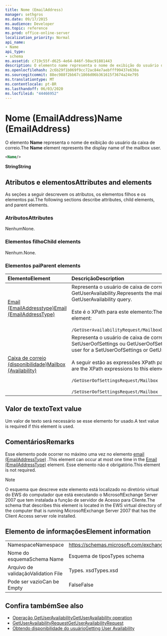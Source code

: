 ```yaml
---
title: Nome (EmailAddress)
manager: sethgros
ms.date: 09/17/2015
ms.audience: Developer
ms.topic: reference
ms.prod: office-online-server
localization_priority: Normal
api_name:
- Name
api_type:
- schema
ms.assetid: c719c55f-d625-4e64-846f-50ac91881443
description: O elemento name representa o nome de exibição do usuário da caixa de correio.
ms.openlocfilehash: 2c6b29f1b069f9cc72ac84e7aebfff99437e630a
ms.sourcegitcommit: 88ec988f2bb67c1866d06b361615f3674a24e795
ms.translationtype: MT
ms.contentlocale: pt-BR
ms.lasthandoff: 06/03/2020
ms.locfileid: "44466952"
---
```

# <a name="name-emailaddress"></a><span data-ttu-id="a467d-103">Nome (EmailAddress)</span><span class="sxs-lookup"><span data-stu-id="a467d-103">Name (EmailAddress)</span></span>

<span data-ttu-id="a467d-104">O elemento **Name** representa o nome de exibição do usuário da caixa de correio.</span><span class="sxs-lookup"><span data-stu-id="a467d-104">The **Name** element represents the display name of the mailbox user.</span></span> 
  
```xml
<Name/>
```

<span data-ttu-id="a467d-105">**String**</span><span class="sxs-lookup"><span data-stu-id="a467d-105">**String**</span></span>

## <a name="attributes-and-elements"></a><span data-ttu-id="a467d-106">Atributos e elementos</span><span class="sxs-lookup"><span data-stu-id="a467d-106">Attributes and elements</span></span>

<span data-ttu-id="a467d-107">As seções a seguir descrevem os atributos, os elementos filhos e os elementos pai.</span><span class="sxs-lookup"><span data-stu-id="a467d-107">The following sections describe attributes, child elements, and parent elements.</span></span>
  
### <a name="attributes"></a><span data-ttu-id="a467d-108">Atributos</span><span class="sxs-lookup"><span data-stu-id="a467d-108">Attributes</span></span>

<span data-ttu-id="a467d-109">Nenhum</span><span class="sxs-lookup"><span data-stu-id="a467d-109">None.</span></span>
  
### <a name="child-elements"></a><span data-ttu-id="a467d-110">Elementos filho</span><span class="sxs-lookup"><span data-stu-id="a467d-110">Child elements</span></span>

<span data-ttu-id="a467d-111">Nenhum.</span><span class="sxs-lookup"><span data-stu-id="a467d-111">None.</span></span>
  
### <a name="parent-elements"></a><span data-ttu-id="a467d-112">Elementos pai</span><span class="sxs-lookup"><span data-stu-id="a467d-112">Parent elements</span></span>

|<span data-ttu-id="a467d-113">**Elemento**</span><span class="sxs-lookup"><span data-stu-id="a467d-113">**Element**</span></span>|<span data-ttu-id="a467d-114">**Descrição**</span><span class="sxs-lookup"><span data-stu-id="a467d-114">**Description**</span></span>|
|:-----|:-----|
|[<span data-ttu-id="a467d-115">Email (EmailAddresstype)</span><span class="sxs-lookup"><span data-stu-id="a467d-115">Email (EmailAddressType)</span></span>](email-emailaddresstype.md) <br/> |<span data-ttu-id="a467d-116">Representa o usuário de caixa de correio de uma consulta GetUserAvailability.</span><span class="sxs-lookup"><span data-stu-id="a467d-116">Represents the mailbox user for a GetUserAvailability query.</span></span>  <br/> <br/><span data-ttu-id="a467d-117">Este é o XPath para este elemento:</span><span class="sxs-lookup"><span data-stu-id="a467d-117">The following is the XPath to this element:</span></span>  <br/><br/>  `/GetUserAvailabilityRequest/MailboxDataArray/MailboxData[i]/Email` <br/> |
|[<span data-ttu-id="a467d-118">Caixa de correio (disponibilidade)</span><span class="sxs-lookup"><span data-stu-id="a467d-118">Mailbox (Availability)</span></span>](mailbox-availability.md) <br/> | <span data-ttu-id="a467d-119">Representa o usuário de caixa de correio de uma solicitação SetUserOofSettings ou GetUserOofSettings.</span><span class="sxs-lookup"><span data-stu-id="a467d-119">Represents the mailbox user for a SetUserOofSettings or GetUserOofSettings request.</span></span>  <br/><br/>  <span data-ttu-id="a467d-120">A seguir estão as expressões XPath para este elemento:</span><span class="sxs-lookup"><span data-stu-id="a467d-120">The following are the XPath expressions to this element:</span></span>  <br/><br/>  `/GetUserOofSettingsRequest/Mailbox` <br/><br/>  `/SetUserOofSettingsRequest/Mailbox` <br/> |
   
## <a name="text-value"></a><span data-ttu-id="a467d-121">Valor de texto</span><span class="sxs-lookup"><span data-stu-id="a467d-121">Text value</span></span>

<span data-ttu-id="a467d-122">Um valor de texto será necessário se esse elemento for usado.</span><span class="sxs-lookup"><span data-stu-id="a467d-122">A text value is required if this element is used.</span></span>
  
## <a name="remarks"></a><span data-ttu-id="a467d-123">Comentários</span><span class="sxs-lookup"><span data-stu-id="a467d-123">Remarks</span></span>

<span data-ttu-id="a467d-124">Esse elemento pode ocorrer no máximo uma vez no elemento [email (EmailAddressType)](email-emailaddresstype.md) .</span><span class="sxs-lookup"><span data-stu-id="a467d-124">This element can occur at most one time in the [Email (EmailAddressType)](email-emailaddresstype.md) element.</span></span> <span data-ttu-id="a467d-125">Esse elemento não é obrigatório.</span><span class="sxs-lookup"><span data-stu-id="a467d-125">This element is not required.</span></span> 
  
> [!NOTE]
> <span data-ttu-id="a467d-126">O esquema que descreve este elemento está localizado no diretório virtual do EWS do computador que está executando o MicrosoftExchange Server 2007 que tem instalada a função de servidor de Acesso para Cliente.</span><span class="sxs-lookup"><span data-stu-id="a467d-126">The schema that describes this element is located in the EWS virtual directory of the computer that is running MicrosoftExchange Server 2007 that has the Client Access server role installed.</span></span> 
  
## <a name="element-information"></a><span data-ttu-id="a467d-127">Elemento de informações</span><span class="sxs-lookup"><span data-stu-id="a467d-127">Element information</span></span>

|||
|:-----|:-----|
|<span data-ttu-id="a467d-128">Namespace</span><span class="sxs-lookup"><span data-stu-id="a467d-128">Namespace</span></span>  <br/> |https://schemas.microsoft.com/exchange/services/2006/types  <br/> |
|<span data-ttu-id="a467d-129">Nome do esquema</span><span class="sxs-lookup"><span data-stu-id="a467d-129">Schema Name</span></span>  <br/> |<span data-ttu-id="a467d-130">Esquema de tipos</span><span class="sxs-lookup"><span data-stu-id="a467d-130">Types schema</span></span>  <br/> |
|<span data-ttu-id="a467d-131">Arquivo de validação</span><span class="sxs-lookup"><span data-stu-id="a467d-131">Validation File</span></span>  <br/> |<span data-ttu-id="a467d-132">Types. xsd</span><span class="sxs-lookup"><span data-stu-id="a467d-132">Types.xsd</span></span>  <br/> |
|<span data-ttu-id="a467d-133">Pode ser vazio</span><span class="sxs-lookup"><span data-stu-id="a467d-133">Can be Empty</span></span>  <br/> |<span data-ttu-id="a467d-134">False</span><span class="sxs-lookup"><span data-stu-id="a467d-134">False</span></span>  <br/> |
   
## <a name="see-also"></a><span data-ttu-id="a467d-135">Confira também</span><span class="sxs-lookup"><span data-stu-id="a467d-135">See also</span></span>

- [<span data-ttu-id="a467d-136">Operação GetUserAvailability</span><span class="sxs-lookup"><span data-stu-id="a467d-136">GetUserAvailability operation</span></span>](getuseravailability-operation.md)
- [<span data-ttu-id="a467d-137">GetUserAvailabilityRequest</span><span class="sxs-lookup"><span data-stu-id="a467d-137">GetUserAvailabilityRequest</span></span>](getuseravailabilityrequest.md)
- [<span data-ttu-id="a467d-138">Obtendo disponibilidade do usuário</span><span class="sxs-lookup"><span data-stu-id="a467d-138">Getting User Availability</span></span>](https://msdn.microsoft.com/library/d4133fcb-9b0f-4e6b-aadf-a389da83516a%28Office.15%29.aspx)

